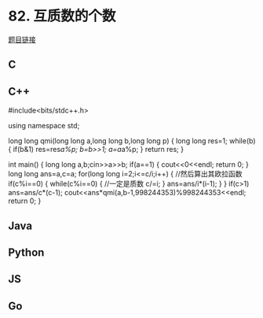 # 82. 互质数的个数

[题目链接](https://kamacoder.com/problempage.php?pid=1122)

## C

## C++
#include<bits/stdc++.h>

using namespace std;

long long qmi(long long a,long long b,long long p)
{
    long long res=1;
    while(b)
    {
        if(b&1) res=res*a%p;
        b=b>>1;
        a=a*a%p;
    }
    return res;
}

int main()
{
    long long a,b;cin>>a>>b;
    if(a==1)
    {
        cout<<0<<endl;
        return 0;
    }
    long long ans=a,c=a;
    for(long long i=2;i<=c/i;i++)
    { //然后算出其欧拉函数
        if(c%i==0)
        {
            while(c%i==0)
            { //一定是质数
                c/=i;
            }
            ans=ans/i*(i-1);
        }
    }
    if(c>1) ans=ans/c*(c-1);
    cout<<ans*qmi(a,b-1,998244353)%998244353<<endl;
    return 0;
}
## Java

## Python

## JS

## Go
